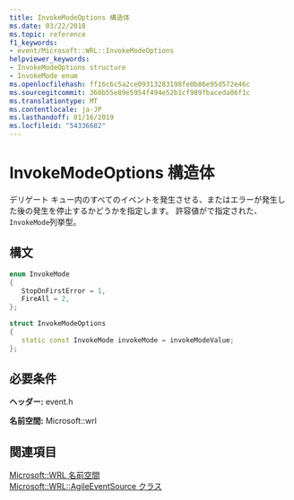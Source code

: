 ```yaml
---
title: InvokeModeOptions 構造体
ms.date: 03/22/2018
ms.topic: reference
f1_keywords:
- event/Microsoft::WRL::InvokeModeOptions
helpviewer_keywords:
- InvokeModeOptions structure
- InvokeMode enum
ms.openlocfilehash: ff16c6c5a2ce09313283198fe0b86e95d572e46c
ms.sourcegitcommit: 360b55e89e5954f494e52b1cf989fbaceda06f1c
ms.translationtype: MT
ms.contentlocale: ja-JP
ms.lasthandoff: 01/16/2019
ms.locfileid: "54336682"
---
```

# <a name="invokemodeoptions-structure"></a>InvokeModeOptions 構造体

デリゲート キュー内のすべてのイベントを発生させる、またはエラーが発生した後の発生を停止するかどうかを指定します。 許容値がで指定された、`InvokeMode`列挙型。

## <a name="syntax"></a>構文

```cpp
enum InvokeMode
{
   StopOnFirstError = 1,
   FireAll = 2,
};

struct InvokeModeOptions
{
   static const InvokeMode invokeMode = invokeModeValue;
};
```

## <a name="requirements"></a>必要条件

**ヘッダー:** event.h

**名前空間:** Microsoft::wrl

## <a name="see-also"></a>関連項目

[Microsoft::WRL 名前空間](microsoft-wrl-namespace.md)<br/>
[Microsoft::WRL::AgileEventSource クラス](agileeventsource-class.md)